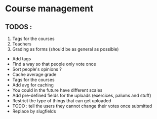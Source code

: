 # Course management

## TODOS :

1. Tags for the courses
2. Teachers
3. Grading as forms (should be as general as possible)


* Add tags
* Find a way so that people only vote once
* Sort people's opinions ?
* Cache average grade
* Tags for the courses 
* Add avg for caching
* You could in the future have different scales
* Add pre-defined fields for the uploads (exercices, palums and stuff)
* Restrict the type of things that can get uploaded
* TODO : tell the users they cannot change their votes once submitted
* Replace by slugfields 